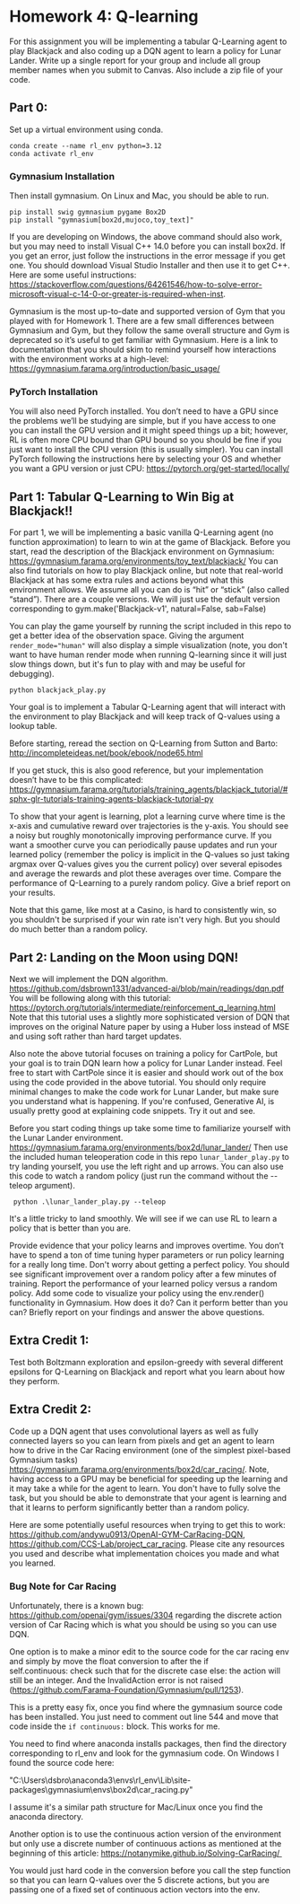 # Homework 4: Q-learning

For this assignment you will be implementing a tabular Q-Learning agent to play Blackjack and also coding up a DQN agent to learn a policy for Lunar Lander. Write up a single report for your group and include all group member names when you submit to Canvas. Also include a zip file of your code.


## Part 0:

Set up a virtual environment using conda. 
```
conda create --name rl_env python=3.12
conda activate rl_env
```
### Gymnasium Installation
Then install gymnasium. On Linux and Mac, you should be able to run.
```
pip install swig gymnasium pygame Box2D
pip install "gymnasium[box2d,mujoco,toy_text]"
```

If you are developing on Windows, the above command should also work, but you may need to install Visual C++ 14.0 before you can install box2d. If you get an error, just follow the instructions in the error message if you get one. You should download Visual Studio Installer and then use it to get C++. Here are some useful instructions: https://stackoverflow.com/questions/64261546/how-to-solve-error-microsoft-visual-c-14-0-or-greater-is-required-when-inst. 


Gymnasium is the most up-to-date and supported version of Gym that you played with for Homework 1. There are a few small differences between Gymnasium and Gym, but they follow the same overall structure and Gym is deprecated so it’s useful to get familiar with Gymnasium. Here is a link to documentation that you should skim to remind yourself how interactions with the environment works at a high-level: 
https://gymnasium.farama.org/introduction/basic_usage/ 

### PyTorch Installation
You will also need PyTorch installed. You don’t need to have a GPU since the problems we’ll be studying are simple, but if you have access to one you can install the GPU version and it might speed things up a bit; however, RL is often more CPU bound than GPU bound so you should be fine if you just want to install the CPU version (this is usually simpler). You can install PyTorch following the instructions here by selecting your OS and whether you want a GPU version or just CPU: 
https://pytorch.org/get-started/locally/ 


## Part 1: Tabular Q-Learning to Win Big at Blackjack!!

For part 1, we will be implementing a basic vanilla Q-Learning agent (no function approximation) to learn to win at the game of Blackjack. 
Before you start, read the description of the Blackjack environment on Gymnasium: https://gymnasium.farama.org/environments/toy_text/blackjack/ 
You can also find tutorials on how to play Blackjack online, but note that real-world Blackjack at has some extra rules and actions beyond what this environment allows. We assume all you can do is “hit” or “stick” (also called “stand”).
There are a couple versions. We will just use the default version corresponding to 
gym.make('Blackjack-v1', natural=False, sab=False)

You can play the game yourself by running the script included in this repo to get a better idea of the observation space. Giving the argument `render_mode="human"` will also display a simple visualization (note, you don't want to have human render mode when running Q-learning since it will just slow things down, but it's fun to play with and may be useful for debugging).
```
python blackjack_play.py
```


Your goal is to implement a Tabular Q-Learning agent that will interact with the environment to play Blackjack and will keep track of Q-values using a lookup table. 

Before starting, reread the section on Q-Learning from Sutton and Barto: 
http://incompleteideas.net/book/ebook/node65.html 

If you get stuck, this is also good reference, but your implementation doesn’t have to be this complicated: 
https://gymnasium.farama.org/tutorials/training_agents/blackjack_tutorial/#sphx-glr-tutorials-training-agents-blackjack-tutorial-py

To show that your agent is learning, plot a learning curve where time is the x-axis and cumulative reward over trajectories is the y-axis. You should see a noisy but roughly monotonically improving performance curve. If you want a smoother curve you can periodically pause updates and run your learned policy (remember the policy is implicit in the Q-values so just taking argmax over Q-values gives you the current policy) over several episodes and average the rewards and plot these averages over time. Compare the performance of Q-Learning to a purely random policy. Give a brief report on your results.

Note that this game, like most at a Casino, is hard to consistently win, so you shouldn't be surprised if your win rate isn't very high. But you should do much better than a random policy.


## Part 2: Landing on the Moon using DQN!
Next we will implement the DQN algorithm. 
https://github.com/dsbrown1331/advanced-ai/blob/main/readings/dqn.pdf 
You will be following along with this tutorial: 
https://pytorch.org/tutorials/intermediate/reinforcement_q_learning.html 
Note that this tutorial uses a slightly more sophisticated version of DQN that improves on the original Nature paper by using a Huber loss instead of MSE and using soft rather than hard target updates.

Also note the above tutorial focuses on training a policy for CartPole, but your goal is to train DQN learn how a policy for Lunar Lander instead. Feel free to start with CartPole since it is easier and should work out of the box using the code provided in the above tutorial. You should only require minimal changes to make the code work for Lunar Lander, but make sure you understand what is happening. If you're confused, Generative AI, is usually pretty good at explaining code snippets. Try it out and see.

Before you start coding things up take some time to familiarize yourself with the Lunar Lander environment. 
https://gymnasium.farama.org/environments/box2d/lunar_lander/ 
Then use the included human teleoperation code in this repo `lunar_lander_play.py` to try landing yourself, you use the left right and up arrows. You can also use this code to watch a random policy (just run the command without the --teleop argument).
```
 python .\lunar_lander_play.py --teleop
```

It's a little tricky to land smoothly. We will see if we can use RL to learn a policy that is better than you are. 

Provide evidence that your policy learns and improves overtime. You don’t have to spend a ton of time tuning hyper parameters or run policy learning for a really long time. Don't worry about getting a perfect policy. You should see significant improvement over a random policy after a few minutes of training. Report the performance of your learned policy versus a random policy. Add some code to visualize your policy using the env.render() functionality in Gymnasium. How does it do? Can it perform better than you can? Briefly report on your findings and answer the above questions.

## Extra Credit 1: 
Test both Boltzmann exploration and epsilon-greedy with several different epsilons for Q-Learning on Blackjack and report what you learn about how they perform.

## Extra Credit 2: 
Code up a DQN agent that uses convolutional layers as well as fully connected layers so you can learn from pixels and get an agent to learn how to drive in the Car Racing environment (one of the simplest pixel-based Gymnasium tasks) https://gymnasium.farama.org/environments/box2d/car_racing/. Note, having access to a GPU may be beneficial for speeding up the learning and it may take a while for the agent to learn. You don't have to fully solve the task, but you should be able to demonstrate that your agent is learning and that it learns to perform significantly better than a random policy.

Here are some potentially useful resources when trying to get this to work: https://github.com/andywu0913/OpenAI-GYM-CarRacing-DQN, https://github.com/CCS-Lab/project_car_racing. Please cite any resources you used and describe what implementation choices you made and what you learned. 

### Bug Note for Car Racing
Unfortunately, there is a known bug: https://github.com/openai/gym/issues/3304 regarding the discrete action version of Car Racing which is what you should be using so you can use DQN.

One option is to make a minor edit to the source code for the car racing env and simply by move the float conversion to after the if self.continuous: check such that for the discrete case else: the action will still be an integer. And the InvalidAction error is not raised (https://github.com/Farama-Foundation/Gymnasium/pull/1253).

This is a pretty easy fix, once you find where the gymnasium source code has been installed. You just need to comment out line 544 and move that code inside the `if continuous:` block. This works for me.

You need to find where anaconda installs packages, then find the directory corresponding to rl_env and look for the gymnasium code. On Windows I found the source code here:

"C:\Users\dsbro\anaconda3\envs\rl_env\Lib\site-packages\gymnasium\envs\box2d\car_racing.py"

I assume it's a similar path structure for Mac/Linux once you find the anaconda directory.

Another option is to use the continuous action version of the environment but only use a discrete number of continuous actions as mentioned at the beginning of this article: https://notanymike.github.io/Solving-CarRacing/ 

You would just hard code in the conversion before you call the step function so that you can learn Q-values over the 5 discrete actions, but you are passing one of a fixed set of continuous action vectors into the env. 
